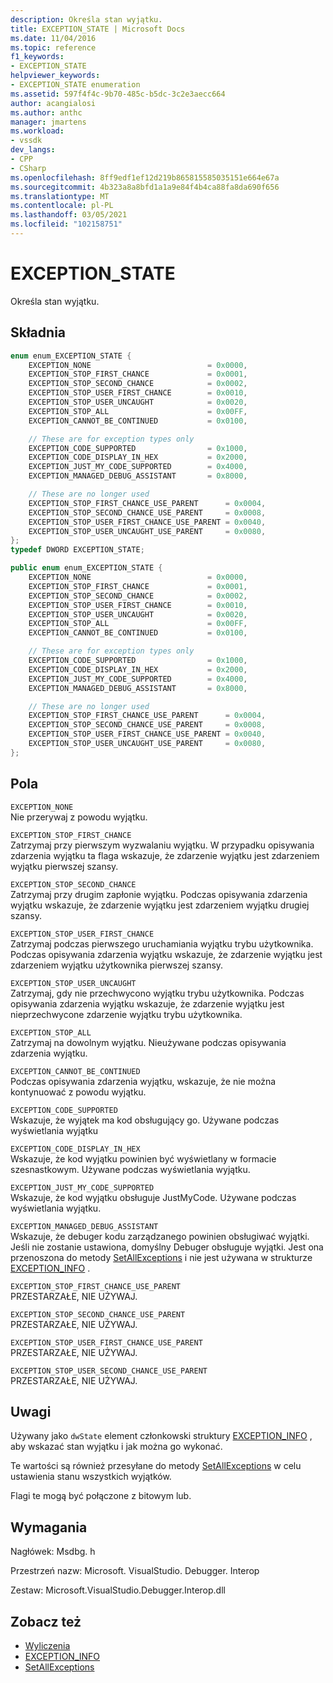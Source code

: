 ```yaml
---
description: Określa stan wyjątku.
title: EXCEPTION_STATE | Microsoft Docs
ms.date: 11/04/2016
ms.topic: reference
f1_keywords:
- EXCEPTION_STATE
helpviewer_keywords:
- EXCEPTION_STATE enumeration
ms.assetid: 597f4f4c-9b70-485c-b5dc-3c2e3aecc664
author: acangialosi
ms.author: anthc
manager: jmartens
ms.workload:
- vssdk
dev_langs:
- CPP
- CSharp
ms.openlocfilehash: 8ff9edf1ef12d219b865815585035151e664e67a
ms.sourcegitcommit: 4b323a8a8bfd1a1a9e84f4b4ca88fa8da690f656
ms.translationtype: MT
ms.contentlocale: pl-PL
ms.lasthandoff: 03/05/2021
ms.locfileid: "102158751"
---
```

# <a name="exception_state"></a>EXCEPTION_STATE
Określa stan wyjątku.

## <a name="syntax"></a>Składnia

```cpp
enum enum_EXCEPTION_STATE {
    EXCEPTION_NONE                          = 0x0000,
    EXCEPTION_STOP_FIRST_CHANCE             = 0x0001,
    EXCEPTION_STOP_SECOND_CHANCE            = 0x0002,
    EXCEPTION_STOP_USER_FIRST_CHANCE        = 0x0010,
    EXCEPTION_STOP_USER_UNCAUGHT            = 0x0020,
    EXCEPTION_STOP_ALL                      = 0x00FF,
    EXCEPTION_CANNOT_BE_CONTINUED           = 0x0100,

    // These are for exception types only
    EXCEPTION_CODE_SUPPORTED                = 0x1000,
    EXCEPTION_CODE_DISPLAY_IN_HEX           = 0x2000,
    EXCEPTION_JUST_MY_CODE_SUPPORTED        = 0x4000,
    EXCEPTION_MANAGED_DEBUG_ASSISTANT       = 0x8000,

    // These are no longer used
    EXCEPTION_STOP_FIRST_CHANCE_USE_PARENT      = 0x0004,
    EXCEPTION_STOP_SECOND_CHANCE_USE_PARENT     = 0x0008,
    EXCEPTION_STOP_USER_FIRST_CHANCE_USE_PARENT = 0x0040,
    EXCEPTION_STOP_USER_UNCAUGHT_USE_PARENT     = 0x0080,
};
typedef DWORD EXCEPTION_STATE;
```

```csharp
public enum enum_EXCEPTION_STATE {
    EXCEPTION_NONE                          = 0x0000,
    EXCEPTION_STOP_FIRST_CHANCE             = 0x0001,
    EXCEPTION_STOP_SECOND_CHANCE            = 0x0002,
    EXCEPTION_STOP_USER_FIRST_CHANCE        = 0x0010,
    EXCEPTION_STOP_USER_UNCAUGHT            = 0x0020,
    EXCEPTION_STOP_ALL                      = 0x00FF,
    EXCEPTION_CANNOT_BE_CONTINUED           = 0x0100,

    // These are for exception types only
    EXCEPTION_CODE_SUPPORTED                = 0x1000,
    EXCEPTION_CODE_DISPLAY_IN_HEX           = 0x2000,
    EXCEPTION_JUST_MY_CODE_SUPPORTED        = 0x4000,
    EXCEPTION_MANAGED_DEBUG_ASSISTANT       = 0x8000,

    // These are no longer used
    EXCEPTION_STOP_FIRST_CHANCE_USE_PARENT      = 0x0004,
    EXCEPTION_STOP_SECOND_CHANCE_USE_PARENT     = 0x0008,
    EXCEPTION_STOP_USER_FIRST_CHANCE_USE_PARENT = 0x0040,
    EXCEPTION_STOP_USER_UNCAUGHT_USE_PARENT     = 0x0080,
};
```

## <a name="fields"></a>Pola
`EXCEPTION_NONE`\
Nie przerywaj z powodu wyjątku.

`EXCEPTION_STOP_FIRST_CHANCE`\
Zatrzymaj przy pierwszym wyzwalaniu wyjątku. W przypadku opisywania zdarzenia wyjątku ta flaga wskazuje, że zdarzenie wyjątku jest zdarzeniem wyjątku pierwszej szansy.

`EXCEPTION_STOP_SECOND_CHANCE`\
Zatrzymaj przy drugim zapłonie wyjątku. Podczas opisywania zdarzenia wyjątku wskazuje, że zdarzenie wyjątku jest zdarzeniem wyjątku drugiej szansy.

`EXCEPTION_STOP_USER_FIRST_CHANCE`\
Zatrzymaj podczas pierwszego uruchamiania wyjątku trybu użytkownika. Podczas opisywania zdarzenia wyjątku wskazuje, że zdarzenie wyjątku jest zdarzeniem wyjątku użytkownika pierwszej szansy.

`EXCEPTION_STOP_USER_UNCAUGHT`\
Zatrzymaj, gdy nie przechwycono wyjątku trybu użytkownika. Podczas opisywania zdarzenia wyjątku wskazuje, że zdarzenie wyjątku jest nieprzechwycone zdarzenie wyjątku trybu użytkownika.

`EXCEPTION_STOP_ALL`\
Zatrzymaj na dowolnym wyjątku. Nieużywane podczas opisywania zdarzenia wyjątku.

`EXCEPTION_CANNOT_BE_CONTINUED`\
Podczas opisywania zdarzenia wyjątku, wskazuje, że nie można kontynuować z powodu wyjątku.

`EXCEPTION_CODE_SUPPORTED`\
Wskazuje, że wyjątek ma kod obsługujący go. Używane podczas wyświetlania wyjątku

`EXCEPTION_CODE_DISPLAY_IN_HEX`\
Wskazuje, że kod wyjątku powinien być wyświetlany w formacie szesnastkowym. Używane podczas wyświetlania wyjątku.

`EXCEPTION_JUST_MY_CODE_SUPPORTED`\
Wskazuje, że kod wyjątku obsługuje JustMyCode. Używane podczas wyświetlania wyjątku.

`EXCEPTION_MANAGED_DEBUG_ASSISTANT`\
Wskazuje, że debuger kodu zarządzanego powinien obsługiwać wyjątki. Jeśli nie zostanie ustawiona, domyślny Debuger obsługuje wyjątki. Jest ona przenoszona do metody [SetAllExceptions](../../../extensibility/debugger/reference/idebugengine3-setallexceptions.md) i nie jest używana w strukturze [EXCEPTION_INFO](../../../extensibility/debugger/reference/exception-info.md) .

`EXCEPTION_STOP_FIRST_CHANCE_USE_PARENT`\
PRZESTARZAŁE, NIE UŻYWAJ.

`EXCEPTION_STOP_SECOND_CHANCE_USE_PARENT`\
PRZESTARZAŁE, NIE UŻYWAJ.

`EXCEPTION_STOP_USER_FIRST_CHANCE_USE_PARENT`\
PRZESTARZAŁE, NIE UŻYWAJ.

`EXCEPTION_STOP_USER_SECOND_CHANCE_USE_PARENT`\
PRZESTARZAŁE, NIE UŻYWAJ.

## <a name="remarks"></a>Uwagi
Używany jako `dwState` element członkowski struktury [EXCEPTION_INFO](../../../extensibility/debugger/reference/exception-info.md) , aby wskazać stan wyjątku i jak można go wykonać.

Te wartości są również przesyłane do metody [SetAllExceptions](../../../extensibility/debugger/reference/idebugengine3-setallexceptions.md) w celu ustawienia stanu wszystkich wyjątków.

Flagi te mogą być połączone z bitowym lub.

## <a name="requirements"></a>Wymagania
Nagłówek: Msdbg. h

Przestrzeń nazw: Microsoft. VisualStudio. Debugger. Interop

Zestaw: Microsoft.VisualStudio.Debugger.Interop.dll

## <a name="see-also"></a>Zobacz też
- [Wyliczenia](../../../extensibility/debugger/reference/enumerations-visual-studio-debugging.md)
- [EXCEPTION_INFO](../../../extensibility/debugger/reference/exception-info.md)
- [SetAllExceptions](../../../extensibility/debugger/reference/idebugengine3-setallexceptions.md)
